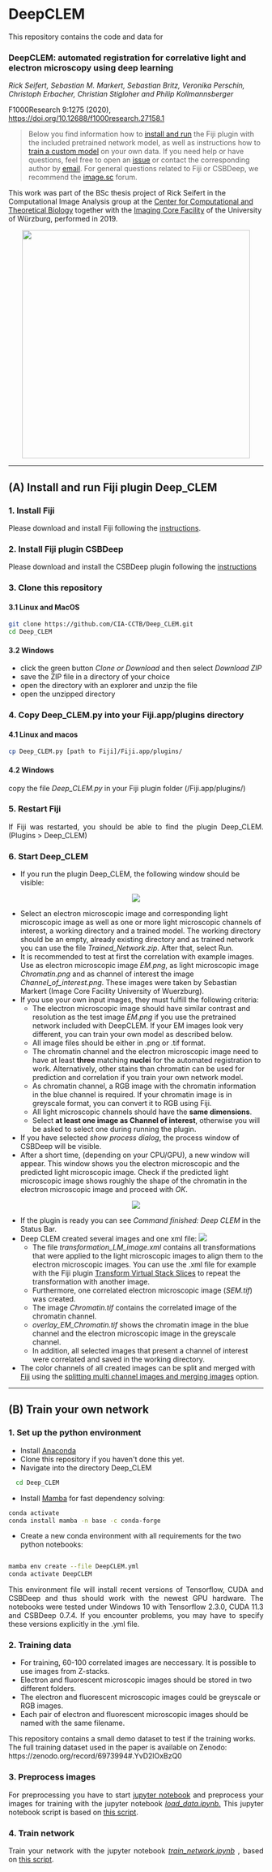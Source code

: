 # DeepCLEM

This repository contains the code and data for

### DeepCLEM: automated registration for correlative light and electron microscopy using deep learning

*Rick Seifert, Sebastian M. Markert, Sebastian Britz, Veronika Perschin, Christoph Erbacher, Christian Stigloher and Philip Kollmannsberger*

F1000Research 9:1275 (2020), https://doi.org/10.12688/f1000research.27158.1

> Below you find information how to [install and run](#install) the Fiji plugin with the included pretrained network model, as well as instructions how to [train a custom model](#train) on your own data. If you need help or have questions, feel free to open an <a href="https://github.com/CIA-CCTB/Deep_CLEM/issues">issue</a> or contact the corresponding author by <a href="mailto:philipk@gmx.net">email</a>. For general questions related to Fiji or CSBDeep, we recommend the <a href="https://forum.image.sc/">image.sc</a> forum.

This work was part of the BSc thesis project of Rick Seifert in the Computational Image Analysis group at the [Center for Computational and Theoretical Biology](https://www.biozentrum.uni-wuerzburg.de/cctb/cctb/) together with the [Imaging Core Facility](https://www.biozentrum.uni-wuerzburg.de/em/startseite/) of the University of Würzburg, performed in 2019.

<p align="center"> 
  <img src="https://f1000researchdata.s3.amazonaws.com/manuscripts/30002/0db554d6-8849-4105-ac0c-0a019fef925d_figure1.gif" width=450px>
</p>

----
<a id="install"></a>
## (A) Install and run Fiji plugin Deep_CLEM

### 1. Install Fiji

<p align="justify">
Please download and install Fiji following the <a href="https://imagej.net/Fiji/Downloads">instructions</a>.
</p>


### 2. Install Fiji plugin CSBDeep


<p align="justify">
Please download and install the CSBDeep plugin following the <a href="https://github.com/CSBDeep/CSBDeep_website/wiki/CSBDeep-in-Fiji-%E2%80%93-Installation">instructions</a>
</p>


### 3. Clone this repository

#### 3.1 Linux and MacOS

```sh
git clone https://github.com/CIA-CCTB/Deep_CLEM.git
cd Deep_CLEM
```

#### 3.2 Windows

<p align="justify">
  <ul>
    <li>
      click the green button <i>Clone or Download</i> and then select <i>Download ZIP</i>
    </li>
    <li>
      save the ZIP file in a directory of your choice
    </li>
    <li>
      open the directory with an explorer and unzip the file
    </li>
    <li>
      open the unzipped directory 
    </li>
  </ul>
</p>

### 4. Copy Deep_CLEM.py into your Fiji.app/plugins directory

#### 4.1 Linux and macos

```sh
cp Deep_CLEM.py [path to Fiji]/Fiji.app/plugins/
```

#### 4.2 Windows

<p align="justify">
  copy the file <i>Deep_CLEM.py</i> in your Fiji plugin folder (/Fiji.app/plugins/)
</p>

### 5. Restart Fiji

<p align="justify">
  If Fiji was restarted, you should be able to find the plugin Deep_CLEM. (Plugins > Deep_CLEM)
</p>

### 6. Start Deep_CLEM


<p align="justify">
  <ul>
    <li>
      If you run the plugin Deep_CLEM, the following window should be visible:
    </li>
  </ul>
</p>



<p align="center"> 
  <img src="../assets/GUI1.png">
</p>


<p align="justify">
  <ul>
    <li>
      Select an electron microscopic image and corresponding light microscopic image as well as one or more light microscopic channels of interest, a working directory and a trained model. The working directory should be an empty, already existing directory and as trained network you can use the file <i>Trained_Network.zip</i>. After that, select Run. 
    </li>
    <li>
      It is recommended to test at first the correlation with example images. Use as electron microscopic image <i>EM.png</i>, as light microscopic image <i>Chromatin.png</i> and as channel of interest the image <i>Channel_of_interest.png</i>. These images were taken by Sebastian Markert (Image Core Facility University of Wuerzburg).
    </li>
    <li>
      If you use your own input images, they must fulfill the following criteria:
      <ul>
        <li>
          The electron microscopic image should have similar contrast and resolution as the test image <i>EM.png</i> if you use the pretrained network included with DeepCLEM. If your EM images look very different, you can train your own model as described below.
        </li>
        <li>
          All image files should be either in .png or .tif format.
        </li>
        <li>
          The chromatin channel and the electron microscopic image need to have at least <b>three</b> matching <b>nuclei</b> for the automated registration to work. Alternatively, other stains than chromatin can be used for prediction and correlation if you train your own network model. 
        </li>
        <li>
          As chromatin channel, a RGB image with the chromatin information in the blue channel is required. If your chromatin image is in greyscale format, you can convert it to RGB using Fiji.
        <li>
          All light microscopic channels should have the <b>same dimensions</b>.
        </li>
        <li>
          Select <b>at least one image as Channel of interest</b>, otherwise you will be asked to select one during running the plugin.
        </li>
      </ul>
    </li>
    <li>
      If you have selected <i>show process dialog</i>, the process window of CSBDeep will be visible.
    </li>
    <li>
      After a short time, (depending on your CPU/GPU), a new window will appear. This window shows you the electron microscopic and the predicted light microscopic image. Check if the predicted light microscopic image shows roughly the shape of the chromatin in the electron microscopic image and proceed with <i>OK</i>. 
    </li>
  </ul>
</p>



<p align="center"> 
  <img src="../assets/GUI2.png">
</p>


<p align="justify"> 
  <ul>
    <li>
      If the plugin is ready you can see <i>Command finished: Deep CLEM</i> in the Status Bar.
    </li>
    <li>
      Deep CLEM created several images and one xml file:
      <img src="../assets/GUI3.png">
      <ul>
        <li>
          The file <i>transformation_LM_image.xml</i> contains all transformations that were applied to the light microscopic images to align them to the electron microscopic images. You can use the .xml file for example with the Fiji plugin <a href="https://imagej.net/Transform_Virtual_Stack_Slices">Transform Virtual Stack Slices</a> to repeat the transformation with another image.
        </li>
        <li>
          Furthermore, one correlated electron microscopic image (<i>SEM.tif</i>) was created.
        </li>
        <li>
          The image <i>Chromatin.tif</i> contains the correlated image of the chromatin channel.
        </li>
        <li>
          <i>overlay_EM_Chromatin.tif</i> shows the chromatin image in the blue channel and the electron microscopic image in the greyscale channel.
        </li>
        <li>
          In addition, all selected images that present a channel of interest were correlated and saved in the working directory.
        </li>
      </ul>
    </li>
    <li>
      The color channels of all created images can be split and merged with <a href="https://fiji.sc/">Fiji</a> using the <a href="https://imagej.net/Color_Image_Processing">splitting multi channel images and merging images</a> option.
    </li>
  </ul>
</p>

----

<a id="train"></a>
## (B) Train your own network

### 1. Set up the python environment

<p align="justify">
  <ul>
    <li>
      Install <a href="https://www.anaconda.com/distribution/">Anaconda</a>
    </li>
    <li>
      Clone this repository if you haven't done this yet.
    </li>
    <li>
      Navigate into the directory Deep_CLEM
    </li>
  </ul>
</p>

```sh
  cd Deep_CLEM
  ```

<p align="justify">
  <ul>
    <li>
      Install <a href="https://github.com/mamba-org/mamba/">Mamba</a> for fast dependency solving:
    </li>
  </ul>
</p>

  ```sh
  conda activate
  conda install mamba -n base -c conda-forge
  ```

<p align="justify">
  <ul>
    <li>
      Create a new conda environment with all requirements for the two python notebooks:
    </li>
  </ul>
</p>

  ```sh

  mamba env create --file DeepCLEM.yml
  conda activate DeepCLEM
  ```
  
<p align="justify">
  This environment file will install recent versions of Tensorflow, CUDA and CSBDeep 
  and thus should work with the newest GPU hardware. The notebooks were tested under 
  Windows 10 with Tensorflow 2.3.0, CUDA 11.3 and CSBDeep 0.7.4. If you encounter problems, 
  you may have to specify these versions explicitly in the .yml file.
</p>

### 2. Training data

<p align="justify">
  <ul>
    <li>
      For training, 60-100 correlated images are neccessary. It is possible to use images from Z-stacks.
    </li>
    <li>
      Electron and fluorescent microscopic images should be stored in two different folders.
    </li>
    <li>
      The electron and fluorescent microscopic images could be greyscale or RGB images.
    </li>
    <li>
      Each pair of electron and fluorescent microscopic images should be named with the same filename.
    </li>
  </ul>
</p>
This repository contains a small demo dataset to test if the training works. The full training dataset used in the paper is available on Zenodo: https://zenodo.org/record/6973994#.YvD2lOxBzQ0

### 3. Preprocess images

<p align="justify">
  For preprocessing you have to start <a href="https://jupyter.readthedocs.io/en/latest/running.html">jupyter notebook</a> and preprocess your images for training with the jupyter notebook <a href="https://github.com/CIA-CCTB/Deep_CLEM/blob/master/load_data.ipynb"><i>load_data.ipynb.</i></a> This jupyter notebook script is based on <a href="https://github.com/CSBDeep/CSBDeep/blob/master/examples/denoising3D/1_datagen.ipynb">this script</a>.
</p>

### 4. Train network

<p align="justify">
  Train your network with the jupyter notebook <a href="https://github.com/CIA-CCTB/Deep_CLEM/blob/master/train_network.ipynb"><i>train_network.ipynb</i></a> , based on <a href="https://github.com/CSBDeep/CSBDeep/blob/master/examples/denoising3D/2_training.ipynb">this script</a>.
</p>
